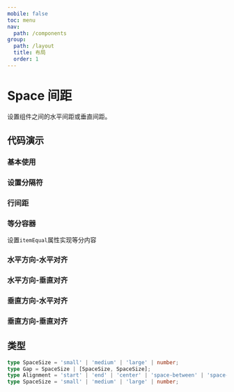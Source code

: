 ```yaml
---
mobile: false
toc: menu
nav:
  path: /components
group:
  path: /layout
  title: 布局
  order: 1
---
```


# Space 间距

设置组件之间的水平间距或垂直间距。

## 代码演示


### 基本使用

<code src="./demo/demo1.tsx"></code>

### 设置分隔符

<code src="./demo/spaceSplit.tsx"></code>

### 行间距

<code src="./demo/wrap.tsx"></code>

### 等分容器

设置`itemEqual`属性实现等分内容

<code src="./demo/itemEqual.tsx"></code>

### 水平方向-水平对齐

<code src="./demo/horizontalAlign.tsx"></code>

### 水平方向-垂直对齐

<code src="./demo/verticalAlignments.tsx"></code>

### 垂直方向-水平对齐

<code src="./demo/verticalHorizontalAlign.tsx"></code>

### 垂直方向-垂直对齐

<code src="./demo/verticalVerticalAlignments.tsx"></code>



## 类型

```typescript
type SpaceSize = 'small' | 'medium' | 'large' | number;
type Gap = SpaceSize | [SpaceSize, SpaceSize];
type Alignment = 'start' | 'end' | 'center' | 'space-between' | 'space-around' | 'space-evenly' | 'baseline' | 'stretch';
type SpaceSize = 'small' | 'medium' | 'large' | number;
```

<API src="./Space.tsx"></API>




